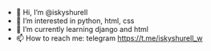 - 👋 Hi, I’m @iskyshurell
- 👀 I’m interested in python, html, css
- 🌱 I’m currently learning django and html
- 📫 How to reach me: telegram https://t.me/iskyshurell_w

<!---
iskyshurell/iskyshurell is a ✨ special ✨ repository because its `README.md` (this file) appears on your GitHub profile.
You can click the Preview link to take a look at your changes.
--->
